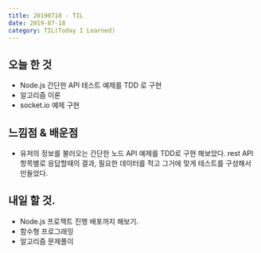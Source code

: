 ```yaml
---
title: 20190718 - TIL
date: 2019-07-18
category: TIL(Today I Learned)
---
```


## 오늘 한 것

- Node.js 간단한 API 테스트 예제를 TDD 로 구현
- 알고리즘 이론 
- socket.io 예제 구현
  
## 느낌점 & 배운점

- 유저의 정보를 불러오는 간단한 노드 API 예제를 TDD로 구현 해보았다.
  rest API 항목별로 응답할때의 결과, 필요한 데이터를 적고 그거에 맞게 테스트를 구성해서 만들었다.

## 내일 할 것.

- Node.js 프로젝트 진행 배포까지 해보기.
- 함수형 프로그래밍
- 알고리즘 문제풀이

